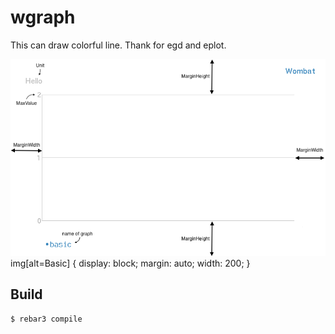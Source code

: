 wgraph
=====

This can draw colorful line. Thank for egd and eplot.

![Basic](doc/basic.png "Basic")
img[alt=Basic] { display: block; margin: auto; width: 200; }


Build
-----

    $ rebar3 compile
